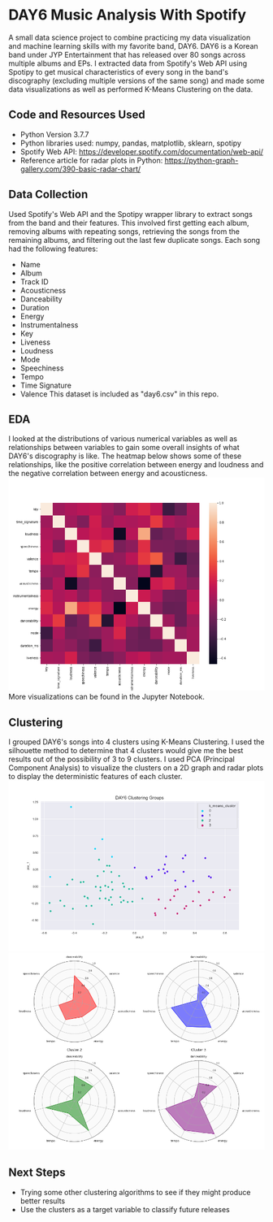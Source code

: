 # DAY6 Music Analysis With Spotify
A small data science project to combine practicing my data visualization and machine learning skills with my favorite band, DAY6. DAY6 is a Korean band under JYP Entertainment that has released over 80 songs across multiple albums and EPs. I extracted data from Spotify's Web API using Spotipy to get musical characteristics of every song in the band's discography (excluding multiple versions of the same song) and made some data visualizations as well as performed K-Means Clustering on the data.

## Code and Resources Used
* Python Version 3.7.7
* Python libraries used: numpy, pandas, matplotlib, sklearn, spotipy
* Spotify Web API: https://developer.spotify.com/documentation/web-api/
* Reference article for radar plots in Python: https://python-graph-gallery.com/390-basic-radar-chart/

## Data Collection
Used Spotify's Web API and the Spotipy wrapper library to extract songs from the band and their features. This involved first getting each album, removing albums with repeating songs, retrieving the songs from the remaining albums, and filtering out the last few duplicate songs. Each song had the following features:
* Name
* Album
* Track ID
* Acousticness
* Danceability
* Duration
* Energy
* Instrumentalness
* Key
* Liveness
* Loudness
* Mode
* Speechiness
* Tempo
* Time Signature
* Valence
This dataset is included as "day6.csv" in this repo.

## EDA 
I looked at the distributions of various numerical variables as well as relationships between variables to gain some overall insights of what DAY6's discography is like. The heatmap below shows some of these relationships, like the positive correlation between energy and loudness and the negative correlation between energy and acousticness. 
![Correlation Heatmap](day6_corr_heatmap.png) More visualizations can be found in the Jupyter Notebook.


## Clustering
I grouped DAY6's songs into 4 clusters using K-Means Clustering. I used the silhouette method to determine that 4 clusters would give me the best results out of the possibility of 3 to 9 clusters. I used PCA (Principal Component Analysis) to visualize the clusters on a 2D graph and radar plots to display the deterministic features of each cluster. 
![PCA plot with colors for clusters](day6_pca.png)
![Radar plots for clusters](day6_cluster.png)


## Next Steps
* Trying some other clustering algorithms to see if they might produce better results
* Use the clusters as a target variable to classify future releases


